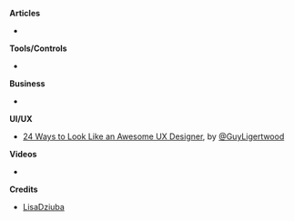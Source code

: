
**Articles**

*


**Tools/Controls**

*

**Business**

*

**UI/UX**

* [24 Ways to Look Like an Awesome UX Designer](https://uxplanet.org/24-ways-to-look-like-an-awesome-ux-designer-c26addab6add), by [@GuyLigertwood](https://twitter.com/GuyLigertwood)

**Videos**

*

**Credits**

* [LisaDziuba](https://github.com/lisadziuba)
